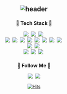 <div align="center">
  
![header](https://capsule-render.vercel.app/api?type=waving&color=timeGradient&text=Hi%20There👋%20I'm%20Yumi%20🐥%20&animation=twinkling&fontSize=35&fontAlignY=40&fontAlign=70&height=250)
---

<h3 align="center">🚀 Tech Stack 🚀</h3>
<p align="center">
  <img src="https://img.shields.io/badge/Java-ED8B00?style=flat-square&logo=openjdk&logoColor=white"/></a>&nbsp
  <img src="https://img.shields.io/badge/JavaScript-F7DF1E?style=flat-square&logo=JavaScript&logoColor=white"/></a>&nbsp
  <img src="https://img.shields.io/badge/TypeScript-007ACC?style=flat-square&logo=typescript&logoColor=white"/></a>&nbsp
  <br>
  <img src="https://img.shields.io/badge/Spring-6DB33F?style=flat-square&logo=spring&logoColor=white"/></a>&nbsp
  <img src="https://img.shields.io/badge/SpringBoot-6DB33F?style=flat-square&logo=SpringBoot&logoColor=white"/></a>&nbsp 
  <img src="https://img.shields.io/badge/Express.js-404D59?style=flat-square&logo=Express.js&logoColor=white"/></a>&nbsp
  <img src="https://img.shields.io/badge/Koa-33333D?style=flat-square&logo=Koa&logoColor=white"/></a>&nbsp
  <img src="https://img.shields.io/badge/Node.js-43853D?style=flat-square&logo=node.js&logoColor=white"/></a>&nbsp
  <img src="https://img.shields.io/badge/NestJs-E0234E?style=flat-square&logo=NestJs&logoColor=white"/></a>&nbsp
   <img src="https://img.shields.io/badge/React-20232A?style=flat-square&logo=react&logoColor=61DAFB"/></a>&nbsp
    <img src="https://img.shields.io/badge/Amazon_AWS-232F3E?style=flat-square&logo=amazon-aws&logoColor=white"/></a>&nbsp
  <br>
  <img src="https://img.shields.io/badge/Mysql-E6B91E?style=flat-square&logo=MySql&logoColor=white"/></a>&nbsp 
  <img src="https://img.shields.io/badge/PostgreSQL-316192?style=flat-square&logo=postgresql&logoColor=white"/></a>&nbsp 
  <br>
   <img src="https://img.shields.io/badge/Cent%20OS-262577?style=flat-square&logo=CentOS&logoColor=white"/></a>&nbsp 
  <img src="https://img.shields.io/badge/Linux-FCC624?style=flat-square&logo=linux&logoColor=black"/></a>&nbsp 
  <img src="https://img.shields.io/badge/Ubuntu-E95420?style=flat-square&logo=ubuntu&logoColor=white"/></a>&nbsp 
</p>

<h3 align="center">🌈 Follow Me 🌈</h3>
<p align="center">
  <a href="https://fillbycoding.tistory.com/"><img src="https://img.shields.io/badge/Tech%20Blog-11B48A?style=flat-square&logo=Vimeo&logoColor=white&link=https://fillbycoding.tistory.com"/></a>&nbsp
  <a href="mailto:dyalsla0105@gmail.com"><img src="https://img.shields.io/badge/Gmail-d14836?style=flat-square&logo=Gmail&logoColor=white&link=dyalsla0105@gmail.com"/></a>
</p>

[![Hits](https://hits.seeyoufarm.com/api/count/incr/badge.svg?url=https%3A%2F%2Fgithub.com%2FJoYouMe&count_bg=%23F5B8F3&title_bg=%23555555&icon=&icon_color=%23E7E7E7&title=hits&edge_flat=false)](https://hits.seeyoufarm.com)
